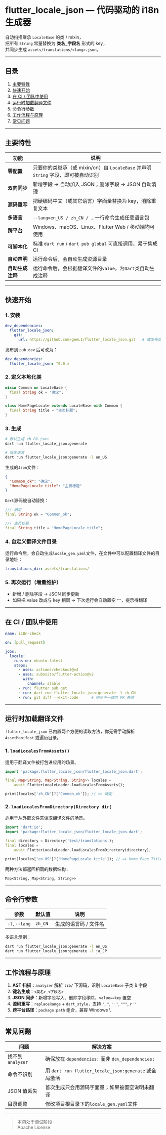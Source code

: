 # flutter_locale_json — 代码驱动的 i18n 生成器

自动扫描继承 `LocaleBase` 的类 / mixin，  
把所有 `String` 常量替换为 **类名_字段名** 形式的 key，  
并同步生成 `assets/translations/<lang>.json`。

---

## 目录

1. [主要特性](#主要特性)
2. [快速开始](#快速开始)
3. [在 CI / 团队中使用](#在-ci--团队中使用)
4. [运行时加载翻译文件](#运行时加载翻译文件)
5. [命令行参数](#命令行参数)
6. [工作流程与原理](#工作流程与原理)
7. [常见问题](#常见问题)

---

## 主要特性

| 功能         | 说明                                                        |
|------------|-----------------------------------------------------------|
| **零配置**    | 只要你的类继承（或 mixin/on）自 `LocaleBase` 并声明 `String` 字段，即可被自动识别 |
| **双向同步**   | 新增字段 → 自动加入 JSON；删除字段 → JSON 自动清理                         |
| **源码重写**   | 把硬编码中文（或其它语言）字面量替换为 key，消除重复文本                            |
| **多语言**    | `--lang=en_US / zh_CN / …` 一行命令生成任意语言包                    |
| **跨平台**    | Windows、macOS、Linux、Flutter Web / 移动端均可使用                 |
| **可脚本化**   | 标准 `dart run` / `dart pub global` 可直接调用，易于集成 CI           |
| **自动声明**   | 运行命令后，会自动生成资源目录                                           |
| **自动生成注释** | 运行命令后，会根据翻译文件的`value`，为`Dart`类自动生成注释                      |

---

## 快速开始

### 1. 安装

```yaml
dev_dependencies:
  flutter_locale_json:
    git:
      url: https://github.com/gneL1/flutter_locale_json.git   # 或发布后换成 ^版本号
```

发布到 `pub.dev` 后可改为：

```yaml
dev_dependencies:
  flutter_locale_json: ^0.0.x
```

### 2. 定义本地化类

```dart
mixin Common on LocaleBase {
  final String ok = "确定";
}

class HomePageLocale extends LocaleBase with Common {
  final String title = "主页标题";
}
```

### 3. 生成

```bash
# 默认生成 zh_CN.json
dart run flutter_locale_json:generate

# 指定语言
dart run flutter_locale_json:generate -l en_US
```

生成的`Json`文件：

```json
{
  "Common_ok": "确定",
  "HomePageLocale_title": "主页标题"
}
```

`Dart`源码被自动替换：

```dart
/// 确定
final String ok = "Common_ok";

/// 主页标题
final String title = "HomePageLocale_title";
```

### 4. 自定义翻译文件目录

运行命令后，会自动生成`locale_gen.yaml`文件，在文件中可以配置翻译文件的目录地址：

```yaml
translations_dir: assets/translations/
```

### 5. 再次运行（增量维护）

* 新增 / 删除字段 → JSON 同步更新
* 如果把 value 改成与 key 相同 → 下次运行会自动置空 `""`，提示待翻译

---

## 在 CI / 团队中使用

```yaml
name: i18n-check

on: [pull_request]

jobs:
  locale:
    runs-on: ubuntu-latest
    steps:
      - uses: actions/checkout@v4
      - uses: subosito/flutter-action@v2
        with:
          channel: stable
      - run: flutter pub get
      - run: dart run flutter_locale_json:generate -l zh_CN
      - run: git diff --exit-code      # 同步不一致时 PR 失败
```

---

## 运行时加载翻译文件

`flutter_locale_json` 已内置两个方便的读取方法，你无需手动解析 `AssetManifest` 或遍历目录。

### 1. `loadLocalesFromAssets()`
适用于翻译文件被打包进应用的场景。

```dart
import 'package:flutter_locale_json/flutter_locale_json.dart';

final Map<String, Map<String, String>> locales =
    await FlutterLocaleLoader.loadLocalesFromAssets();

print(locales['zh_CN']?['Common_ok']); // => 确定
```

### 2. `loadLocalesFromDirectory(Directory dir)`
适用于从外部文件夹读取翻译文件的场景。

```dart
import 'dart:io';
import 'package:flutter_locale_json/flutter_locale_json.dart';

final directory = Directory('test/translations');
final locales =
    await FlutterLocaleLoader.loadLocalesFromDirectory(directory);

print(locales['en_US']?['HomePageLocale_title']); // => Home Page Title
```

两种方法都返回相同的数据结构：

```text
Map<String, Map<String, String>>
```

---

## 命令行参数

| 参数             | 默认值     | 说明           |
|----------------|---------|--------------|
| `-l`, `--lang` | `zh_CN` | 生成的语言码 / 文件名 |

多语言示例：

```bash
dart run flutter_locale_json:generate -l en_US
dart run flutter_locale_json:generate -l ja_JP
```

---

## 工作流程与原理

1. **AST 扫描**：`analyzer` 解析 `lib/` 下源码，识别 `LocaleBase` 子类 & 字段
2. **键名生成**：`<类名>_<字段名>`
3. **JSON 同步**：新增字段写入、删除字段移除、`value==key` 置空
4. **源码重写**：`replaceRange` + `dart_style`，支持 `'`, `"`, `'''`, `"""`, `r''`
5. **跨平台路径**：`package:path` 组合，兼容 Windows \\

---

## 常见问题

| 问题             | 解决方案                                            |
|----------------|-------------------------------------------------|
| 找不到 `analyzer` | 确保放在 `dependencies:` 而非 `dev_dependencies:`     |
| 命令不识别          | 用 `dart run flutter_locale_json:generate` 或全局激活 |
| JSON 值丢失       | 首次生成只会用源码字面量；如果被置空说明未翻译                         |
| 目录调整           | 修改项目根目录下的`locale_gen.yaml`文件                    |

---

> 本包处于测试阶段  
> Apache License
